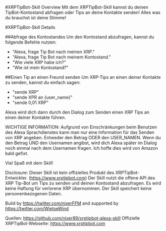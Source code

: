 #XRPTipBot-Skill Overview
Mit dem XRPTipBot-Skill kannst du deinen TipBot-Kontostand abfragen oder Tips an deine Kontakte senden! Alles was du brauchst ist deine Stimme!

#XRPTipBot-Skill Details

##Abfrage des Kontostandes
Um den Kontostand abzufragen, kannst du folgende Befehle nutzen:
- "Alexa, frage Tip Bot nach meinen XRP."
- "Alexa, frage Tip Bot nach meinem Kontostand."
- "Wie viele XRP habe ich?"
- "Wie ist mein Kontostand?"

##Einen Tip an einen Freund senden
Um XRP-Tips an einen deiner Kontakte zu senden, kannst du einfach sagen:
- "sende XRP"
- "sende XPR an {user_name}"
- "sende 0,01 XRP"

Alexa wird dich dann durch den Dialog zum Senden einen XRP Tips an einen deiner Kontakte führen.

WICHTIGE INFORMATION:
Aufgrund von Einschränkungen beim Benutzen des Alexa Sprachdienstes kann man nur eine Information für das Senden von XRP angeben. Entweder den Betrag ODER den USER_NAMEN.
Wenn du den Betrag UND den Usernamen angibst, wird dich Alexa später im Dialog noch einmal nach dem Usernamen fragen.
Ich hoffe dies wird von Amazon bald gefixt.

Viel Spaß mit dem Skill!


Disclosure:
Dieser Skill ist kein offizielles Produkt des XRPTipBot-Entwickler. (https://www.xrptipbot.com)
Der Skill nutzt die offene API des XRP Tip-Bot um Tips zu senden und deinen Kontostand abzufragen.
Es wird keine Haftung für verlorene XRP übernommen.
Der Skill speichert keine personenbezogenen Daten.

Build by
https://twitter.com/nixerFFM
and supported by
https://twitter.com/WietseWind

Quellen: https://github.com/nixer89/xrptipbot-alexa-skill
Offizielle XRPTipBot-Webseite: https://www.xrptipbot.com